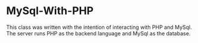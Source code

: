 # MySql-With-PHP
This class was written with the intention of interacting with PHP and MySql. The server runs PHP as the backend language and MySql as the database.
